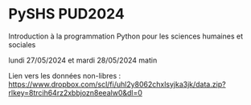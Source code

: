 # PySHS PUD2024

Introduction à la programmation Python pour les sciences humaines et sociales

lundi 27/05/2024 et mardi 28/05/2024 matin


Lien vers les données non-libres : https://www.dropbox.com/scl/fi/uhl2y8062chxlsyjka3jk/data.zip?rlkey=8trcih64rz2xbbjozn8eealw0&dl=0